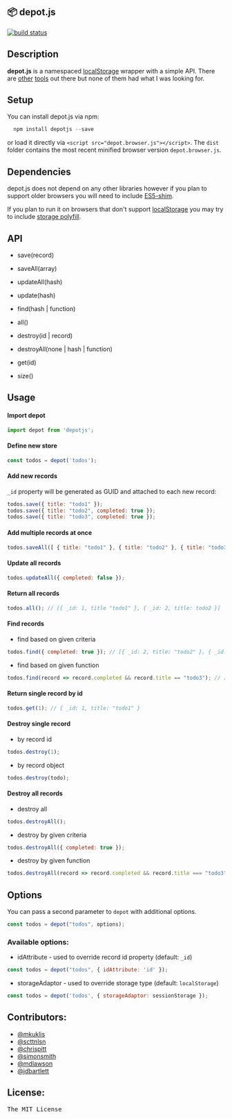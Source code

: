 ## 📦 depot.js

[![build status](https://secure.travis-ci.org/mkuklis/depot.js.png)](http://travis-ci.org/mkuklis/depot.js)

## Description

**depot.js** is a namespaced [localStorage](http://diveintohtml5.info/storage.html) wrapper with a simple API.
There are [other](http://brian.io/lawnchair/) [tools](https://github.com/marcuswestin/store.js/) out there but none
of them had what I was looking for.

## Setup

You can install depot.js via npm:

```js
  npm install depotjs --save
```

or load it directly via `<script src="depot.browser.js"></script>`. The `dist` folder contains the most recent minified browser version `depot.browser.js`.

## Dependencies

depot.js does not depend on any other libraries however if you plan to support older browsers you will need to include [ES5-shim](https://github.com/kriskowal/es5-shim).

If you plan to run it on browsers that don't support [localStorage](http://diveintohtml5.info/storage.html) you may try to include [storage polyfill](https://gist.github.com/remy/350433).

## API

+ save(record)

+ saveAll(array)

+ updateAll(hash)

+ update(hash)

+ find(hash | function)

+ all()

+ destroy(id | record)

+ destroyAll(none | hash | function)

+ get(id)

+ size()

## Usage

#### Import depot

```js
import depot from 'depotjs';
```

#### Define new store

```js
const todos = depot('todos');
```

#### Add new records

`_id` property will be generated as GUID and attached to each new record:

```js
todos.save({ title: "todo1" });
todos.save({ title: "todo2", completed: true });
todos.save({ title: "todo3", completed: true });
```

#### Add multiple records at once

```js
todos.saveAll([ { title: "todo1" }, { title: "todo2" }, { title: "todo3" } ]);
```

#### Update all records

```js
todos.updateAll({ completed: false });
```

#### Return all records

```js
todos.all(); // [{ _id: 1, title "todo1" }, { _id: 2, title: todo2 }]
```

#### Find records

* find based on given criteria

```js
todos.find({ completed: true }); // [{ _id: 2, title: "todo2" }, { _id: 3, title: "todo3" }]
```

* find based on given function

```js
todos.find(record => record.completed && record.title == "todo3"); // [{ _id: 3, title: "todo3" }]
```


#### Return single record by id

```js
todos.get(1); // { _id: 1, title: "todo1" }
```

#### Destroy single record

* by record id

```js
todos.destroy(1);
```

* by record object

```js
todos.destroy(todo);
```

#### Destroy all records

* destroy all

```js
todos.destroyAll();
```

* destroy by given criteria

```js
todos.destroyAll({ completed: true });
```

* destroy by given function

```js
todos.destroyAll(record => record.completed && record.title === "todo3");
```

## Options

You can pass a second parameter to `depot` with additional options.

```js
const todos = depot("todos", options);
```

### Available options:

+ idAttribute - used to override record id property (default: `_id`)

```js
const todos = depot("todos", { idAttribute: 'id' });
```

+ storageAdaptor - used to override storage type (default: `localStorage`)

```js
const todos = depot('todos', { storageAdaptor: sessionStorage });
```


## Contributors:

* [@mkuklis](http://github.com/mkuklis)
* [@scttnlsn](http://github.com/scttnlsn)
* [@chrispitt](http://github.com/chrispitt)
* [@simonsmith](http://github.com/simonsmith)
* [@mdlawson](http://github.com/mdlawson)
* [@jdbartlett](http://github.com/jdbartlett)

## License:
<pre>
The MIT License
</pre>
